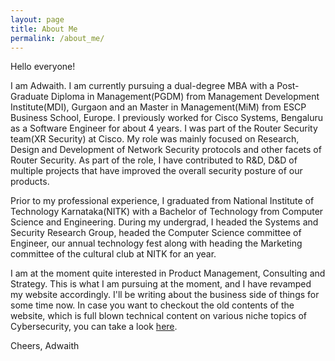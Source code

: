 ```yaml
---
layout: page
title: About Me
permalink: /about_me/
---
```


Hello everyone!

I am Adwaith. I am currently pursuing a dual-degree MBA with a Post-Graduate Diploma in Management(PGDM) from Management Development Institute(MDI), Gurgaon and an Master in Management(MiM) from ESCP Business School, Europe. I previously worked for Cisco Systems, Bengaluru as a Software Engineer for about 4 years. I was part of the Router Security team(XR Security) at Cisco. My role was mainly focused on Research, Design and Development of Network Security protocols and other facets of Router Security. As part of the role, I have contributed to R&D, D&D of multiple projects that have improved the overall security posture of our products.

Prior to my professional experience, I graduated from National Institute of Technology Karnataka(NITK) with a Bachelor of Technology from Computer Science and Engineering. During my undergrad, I headed the Systems and Security Research Group, headed the Computer Science committee of Engineer, our annual technology fest along with heading the Marketing committee of the cultural club at NITK for an year.

I am at the moment quite interested in Product Management, Consulting and Strategy. This is what I am pursuing at the moment, and I have revamped my website accordingly. I'll be writing about the business side of things for some time now. In case you want to checkout the old contents of the website, which is full blown technical content on various niche topics of Cybersecurity, you can take a look [here](/archive/).

Cheers,
Adwaith
